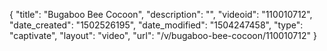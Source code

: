 {
    "title": "Bugaboo Bee Cocoon",
    "description": "",
    "videoid": "110010712",
    "date_created": "1502526195",
    "date_modified": "1504247458",
    "type": "captivate",
    "layout": "video",
    "url": "\/v\/bugaboo-bee-cocoon\/110010712"
}